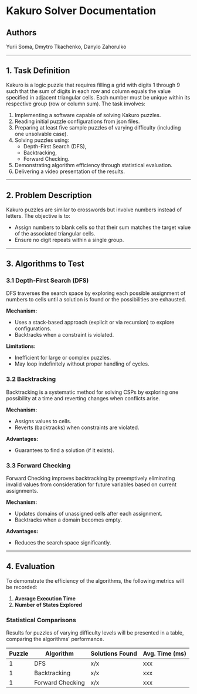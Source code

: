 # Kakuro Solver Documentation

## Authors
Yurii Soma, Dmytro Tkachenko, Danylo Zahorulko

---

## 1. Task Definition

Kakuro is a logic puzzle that requires filling a grid with digits 1 through 9 such that the sum of digits in each row and column equals the value specified in adjacent triangular cells. Each number must be unique within its respective group (row or column sum). The task involves:

1. Implementing a software capable of solving Kakuro puzzles.
2. Reading initial puzzle configurations from json files.
3. Preparing at least five sample puzzles of varying difficulty (including one unsolvable case).
4. Solving puzzles using:
   - Depth-First Search (DFS),
   - Backtracking,
   - Forward Checking.
5. Demonstrating algorithm efficiency through statistical evaluation.
6. Delivering a video presentation of the results.

---

## 2. Problem Description

Kakuro puzzles are similar to crosswords but involve numbers instead of letters. The objective is to:
- Assign numbers to blank cells so that their sum matches the target value of the associated triangular cells.
- Ensure no digit repeats within a single group.

---

## 3. Algorithms to Test

### 3.1 Depth-First Search (DFS)

DFS traverses the search space by exploring each possible assignment of numbers to cells until a solution is found or the possibilities are exhausted.

**Mechanism:**
- Uses a stack-based approach (explicit or via recursion) to explore configurations.
- Backtracks when a constraint is violated.

**Limitations:**
- Inefficient for large or complex puzzles.
- May loop indefinitely without proper handling of cycles.


### 3.2 Backtracking

Backtracking is a systematic method for solving CSPs by exploring one possibility at a time and reverting changes when conflicts arise.

**Mechanism:**
- Assigns values to cells.
- Reverts (backtracks) when constraints are violated.

**Advantages:**
- Guarantees to find a solution (if it exists).

### 3.3 Forward Checking

Forward Checking improves backtracking by preemptively eliminating invalid values from consideration for future variables based on current assignments.

**Mechanism:**
- Updates domains of unassigned cells after each assignment.
- Backtracks when a domain becomes empty.

**Advantages:**
- Reduces the search space significantly.

---

## 4. Evaluation

To demonstrate the efficiency of the algorithms, the following metrics will be recorded:
1. **Average Execution Time**
2. **Number of States Explored**

### Statistical Comparisons
Results for puzzles of varying difficulty levels will be presented in a table, comparing the algorithms' performance.

| Puzzle | Algorithm         | Solutions Found | Avg. Time (ms) | 
|--------|-------------------|-----------------|----------------|
| 1      | DFS               | x/x             | xxx            | 
| 1      | Backtracking      | x/x             | xxx            | 
| 1      | Forward Checking  | x/x             | xxx            | 
